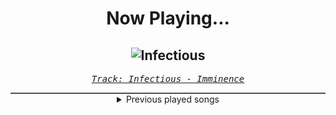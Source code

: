 <div align="center"> 
<h1>Now Playing...</h1>

![Infectious](https://i.scdn.co/image/ab67616d00001e02d55b4aa69f38d9a27179cec9)
--
_<samp><a href="https://open.spotify.com/track/7Aq4xs7pcJzKHczATqmiOY">Track: Infectious - Imminence</a></samp>_

<div style="border: 1px #4B5054 solid"></div>
<details>
  <summary>
    Previous played songs
  </summary>
  <table>
    <thead>
      <tr>
        <th>
          Artist
        </th>
        <th>
          Song
        </th>
        <th>
          Link
        </th>
      </tr>
    </thead>
    <tbody>
      <tr><td>Imminence</td><td>Infectious</td><td><a href="https://open.spotify.com/track/7Aq4xs7pcJzKHczATqmiOY">https://open.spotify.com/track/7Aq4xs7pcJzKHczATqmiOY</a></td></tr><tr><td>The Plot In You</td><td>Spare Me</td><td><a href="https://open.spotify.com/track/04NfX1qK7HBIzejYQhj6qn">https://open.spotify.com/track/04NfX1qK7HBIzejYQhj6qn</a></td></tr><tr><td>Of Virtue</td><td>A.N.X.I.E.T.Y.</td><td><a href="https://open.spotify.com/track/5vbFhpBdNUiZBTzJWng8hS">https://open.spotify.com/track/5vbFhpBdNUiZBTzJWng8hS</a></td></tr><tr><td>Siamese</td><td>Vertigo</td><td><a href="https://open.spotify.com/track/2KnQDBg73g1AfjZnIlhhH4">https://open.spotify.com/track/2KnQDBg73g1AfjZnIlhhH4</a></td></tr><tr><td>Imminence</td><td>Desolation</td><td><a href="https://open.spotify.com/track/3ZD0qLiUdLVn1eWDfDhaq2">https://open.spotify.com/track/3ZD0qLiUdLVn1eWDfDhaq2</a></td></tr><tr><td>Siamese</td><td>Chemistry</td><td><a href="https://open.spotify.com/track/25KiribVBkk4wGgl4BLs6K">https://open.spotify.com/track/25KiribVBkk4wGgl4BLs6K</a></td></tr><tr><td>ANTITYPE</td><td>The Devil And The Saint</td><td><a href="https://open.spotify.com/track/1rBaSK2Fg4vyCUlopWSB5i">https://open.spotify.com/track/1rBaSK2Fg4vyCUlopWSB5i</a></td></tr><tr><td>Memphis May Fire</td><td>Chaotic</td><td><a href="https://open.spotify.com/track/0uN4UAtncmNnwjajxiAGpk">https://open.spotify.com/track/0uN4UAtncmNnwjajxiAGpk</a></td></tr><tr><td>Siamese</td><td>Through My Head</td><td><a href="https://open.spotify.com/track/4IxfCx0FVapmhoUiUCt0uP">https://open.spotify.com/track/4IxfCx0FVapmhoUiUCt0uP</a></td></tr><tr><td>Bad Omens</td><td>ARTIFICIAL SUICIDE</td><td><a href="https://open.spotify.com/track/2Qv8xJzenocwXyGlMU5PaC">https://open.spotify.com/track/2Qv8xJzenocwXyGlMU5PaC</a></td></tr><tr><td>The Plot In You</td><td>THE ONE YOU LOVED</td><td><a href="https://open.spotify.com/track/556JR8TWeOKA0OH9MJKb6B">https://open.spotify.com/track/556JR8TWeOKA0OH9MJKb6B</a></td></tr><tr><td>Skillet</td><td>Awake and Alive</td><td><a href="https://open.spotify.com/track/0KCr0VngtbPhpbngIIfiLW">https://open.spotify.com/track/0KCr0VngtbPhpbngIIfiLW</a></td></tr><tr><td>Korn</td><td>Evolution</td><td><a href="https://open.spotify.com/track/4PaPZk1Ozg0TfDTBnbXX38">https://open.spotify.com/track/4PaPZk1Ozg0TfDTBnbXX38</a></td></tr><tr><td>Egypt Central</td><td>Burn With You</td><td><a href="https://open.spotify.com/track/59HNDyS0NSPoPU1BjvVebk">https://open.spotify.com/track/59HNDyS0NSPoPU1BjvVebk</a></td></tr><tr><td>Mark Morton</td><td>Cross Off</td><td><a href="https://open.spotify.com/track/3EAeH1G0BoxQIX8SmgjqAy">https://open.spotify.com/track/3EAeH1G0BoxQIX8SmgjqAy</a></td></tr><tr><td>Linkin Park</td><td>Cut the Bridge</td><td><a href="https://open.spotify.com/track/5mFZipkX1HZ4Idz5LOWpzq">https://open.spotify.com/track/5mFZipkX1HZ4Idz5LOWpzq</a></td></tr><tr><td>Parkway Drive</td><td>Soul Bleach</td><td><a href="https://open.spotify.com/track/3kRGiGpjCFS7CtEBSfHNH0">https://open.spotify.com/track/3kRGiGpjCFS7CtEBSfHNH0</a></td></tr><tr><td>Terror Universal</td><td>Spines</td><td><a href="https://open.spotify.com/track/2KKNpaZtEkMi1DvjNyLVQM">https://open.spotify.com/track/2KKNpaZtEkMi1DvjNyLVQM</a></td></tr><tr><td>Disturbed</td><td>Bad Man</td><td><a href="https://open.spotify.com/track/3ryxuYYFsA7RPuOUtmPadv">https://open.spotify.com/track/3ryxuYYFsA7RPuOUtmPadv</a></td></tr><tr><td>Falling In Reverse</td><td>Watch The World Burn</td><td><a href="https://open.spotify.com/track/1SlxMFZexm81T0tUK6mwni">https://open.spotify.com/track/1SlxMFZexm81T0tUK6mwni</a></td></tr>
    </tbody>
  </table>
</details>

</div>
